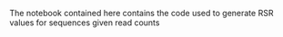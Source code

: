 The notebook contained here contains the code used to generate RSR values for sequences given read counts

